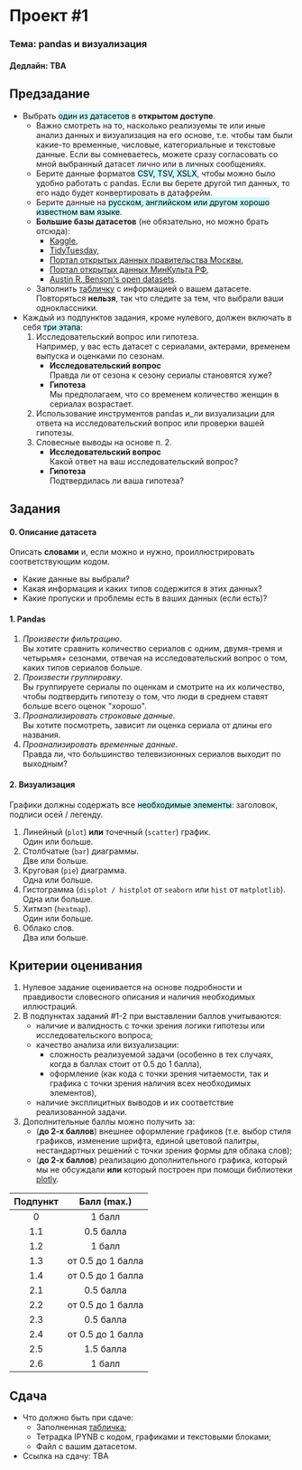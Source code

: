 # Проект \#1
### Тема: pandas и визуализация
#### Дедлайн: TBA
## Предзадание
- Выбрать <mark style="background: #ABF7F7A6;">один из датасетов</mark> в **открытом доступе**. 
	- Важно смотреть на то, насколько реализуемы те или иные анализ данных и визуализация на его основе, т.е. чтобы там были какие-то временные, числовые, категориальные и текстовые данные. Если вы сомневаетесь, можете сразу согласовать со мной выбранный датасет лично или в личных сообщениях.
	- Берите данные форматов <mark style="background: #ABF7F7A6;">CSV, TSV, XSLX</mark>, чтобы можно было удобно работать с pandas. Если вы берете другой тип данных, то его надо будет конвертировать в датафрейм.
	- Берите данные на <mark style="background: #ABF7F7A6;">русском, английском или другом хорошо известном вам языке</mark>.
	- **Большие базы датасетов** (не обязательно, но можно брать отсюда):
		- [Kaggle](https://www.kaggle.com/datasets),
		- [TidyTuesday](https://github.com/rfordatascience/tidytuesday/tree/master),
		- [Портал открытых данных правительства Москвы](https://data.mos.ru/opendata),
		- [Портал открытых данных МинКульта РФ](https://opendata.mkrf.ru/opendata),
		- [Austin R. Benson's open datasets](https://www.cs.cornell.edu/~arb/data/).
	- Заполнить [табличку](https://docs.google.com/spreadsheets/d/1LA2-dToEb3uJ5sVop_hBHZTwlmYJyqhJfKJuaDXfE5s/edit?usp=sharing) с информацией о вашем датасете.<br>
	  Повторяться **нельзя**, так что следите за тем, что выбрали ваши одноклассники.
- Каждый из подпунктов задания, кроме нулевого, должен включать в себя <mark style="background: #ABF7F7A6;">три этапа</mark>:
	1. Исследовательский вопрос или гипотеза.<br>
	   Например, у вас есть датасет с сериалами, актерами, временем выпуска и оценками по сезонам.
		- **Исследовательский вопрос**<br>
		  Правда ли от сезона к сезону сериалы становятся хуже?
		- **Гипотеза**<br>
		  Мы предполагаем, что со временем количество женщин в сериалах возрастает.  
	2. Использование инструментов pandas и_ли визуализации для ответа на исследовательский вопрос или проверки вашей гипотезы.
	3. Словесные выводы на основе п. 2.
		- **Исследовательский вопрос**<br>
		  Какой ответ на ваш исследовательский вопрос?
		- **Гипотеза**<br>
		  Подтвердилась ли ваша гипотеза?
## Задания
#### 0. Описание датасета
Описать **словами** и, если можно и нужно, проиллюстрировать соответствующим кодом.
- Какие данные вы выбрали? 
- Какая информация и каких типов содержится в этих данных?
- Какие пропуски и проблемы есть в ваших данных (если есть)?
#### 1. Pandas
1. *Произвести фильтрацию*.<br>
   Вы хотите сравнить количество сериалов с одним, двумя-тремя и четырьмя+ сезонами, отвечая на исследовательский вопрос о том, каких типов сериалов больше.
2. *Произвести группировку*.<br>
   Вы группируете сериалы по оценкам и смотрите на их количество, чтобы подтвердить гипотезу о том, что люди в среднем ставят больше всего оценок "хорошо".
3. *Проанализировать строковые данные*.<br>
   Вы хотите посмотреть, зависит ли оценка сериала от длины его названия.
4. *Проанализировать временные данные*.<br>
   Правда ли, что большинство телевизионных сериалов выходит по выходным?
#### 2. Визуализация
Графики должны содержать все <mark style="background: #ABF7F7A6;">необходимые элементы</mark>: заголовок, подписи осей / легенду.
1. Линейный (`plot`) **или** точечный (`scatter`) график.<br>
   Один или больше.
2. Столбчатые (`bar`) диаграммы.<br>
   Две или больше.
3. Круговая (`pie`) диаграмма.<br>
   Одна или больше.
4. Гистограмма (`displot / histplot` от `seaborn` или `hist` от `matplotlib`).<br>
   Одна или больше.
5. Хитмэп (`heatmap`).<br>
   Один или больше.
6. Облако слов.<br>
   Два или больше.
## Критерии оценивания
1. Нулевое задание оценивается на основе подробности и правдивости словесного описания и наличия необходимых иллюстраций.
2. В подпунктах заданий \#1-2 при выставлении баллов учитываются:
	- наличие и валидность с точки зрения логики гипотезы или исследовательского вопроса;
	- качество анализа или визуализации:
		- сложность реализуемой задачи (особенно в тех случаях, когда в баллах стоит от 0.5 до 1 балла),
		- оформление (как кода с точки зрения читаемости, так и графика с точки зрения наличия всех необходимых элементов),
	- наличие эксплицитных выводов и их соответствие реализованной задачи.
3. Дополнительные баллы можно получить за:
	- (**до 2-х баллов**) внешнее оформление графиков (т.е. выбор стиля графиков, изменение шрифта, единой цветовой палитры, нестандартных решений с точки зрения формы для облака слов);
	- (**до 2-х баллов**) реализацию дополнительного графика, который мы не обсуждали **или** который построен при помощи библиотеки [plotly](https://plotly.com/python/).

| Подпункт |    Балл (max.)    |
| :------: | :---------------: |
|    0     |      1 балл       |
|   1.1    |     0.5 балла     |
|   1.2    |      1 балл       |
|   1.3    | от 0.5 до 1 балла |
|   1.4    | от 0.5 до 1 балла |
|   2.1    |     0.5 балла     |
|   2.2    | от 0.5 до 1 балла |
|   2.3    |     0.5 балла     |
|   2.4    | от 0.5 до 1 балла |
|   2.5    |     1.5 балла     |
|   2.6    |      1 балл       |
## Сдача
- Что должно быть при сдаче:
	- Заполненная [табличка](https://docs.google.com/spreadsheets/d/1LA2-dToEb3uJ5sVop_hBHZTwlmYJyqhJfKJuaDXfE5s/edit?usp=sharing);
	- Тетрадка IPYNB с кодом, графиками и текстовыми блоками;
	- Файл с вашим датасетом.
- Ссылка на сдачу: TBA

